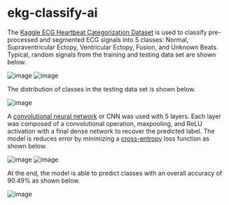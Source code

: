 # ekg-classify-ai

The [Kaggle ECG Heartbeat Categorization Dataset](https://www.kaggle.com/datasets/shayanfazeli/heartbeat/data) is used to classify pre-processed and segmented ECG signals into 5 classes:  Normal, Supraventricular Ectopy, Ventricular Ectopy, Fusion, and Unknown Beats. Typical, random signals from the training and testing data set are shown below.

![image](https://github.com/user-attachments/assets/d17705e3-f84b-4367-bbca-8260990497f2)
![image](https://github.com/user-attachments/assets/23ba4c27-5020-4195-8de5-4f246a646dd0)

The distribution of classes in the testing data set is shown below.

![image](https://github.com/user-attachments/assets/0e0db666-3212-420e-b968-b2ded9c525ea)

A [convolutional neural network](https://en.wikipedia.org/wiki/Convolutional_neural_network) or CNN was used with 5 layers. Each layer was composed of a convolutional operation, maxpooling, and ReLU activation with a final dense network to recover the predicted label. The model is reduces error by minimizing a [cross-entropy](https://en.wikipedia.org/wiki/Cross-entropy) loss function as shown below.

![image](https://github.com/user-attachments/assets/fa89b770-84e3-4307-bdbe-75009d1796f7)
![image](https://github.com/user-attachments/assets/518c49fc-067f-43d5-b8ee-eed471981feb)

At the end, the model is able to predict classes with an overall accuracy of 90.49% as shown below.

![image](https://github.com/user-attachments/assets/a01877ca-6ab3-4580-bb75-2ca07d938b7e)

